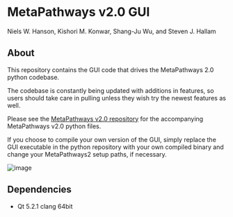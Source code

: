 # MetaPathways v2.0 GUI
Niels W. Hanson, Kishori M. Konwar, Shang-Ju Wu, and Steven J. Hallam

## About
This repository contains the GUI code that drives the MetaPathways 2.0 python codebase. 

The codebase is constantly being updated with additions in features, so users should take care in pulling unless they wish try the newest features as well.

Please see the [MetaPathways v2.0 repository](https://github.com/hallamlab/metapathways2) for the accompanying MetaPathways v2.0 python files.

If you choose to compile your own version of the GUI, simply replace the GUI executable in the python repository with your own compiled binary and change your MetaPathways2 setup paths, if necessary.

![image](https://user-images.githubusercontent.com/587722/213566229-1589ef5f-934b-4377-9d09-03bfc593faf5.png)


## Dependencies
- Qt 5.2.1 clang 64bit
